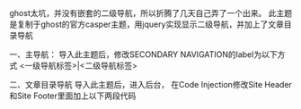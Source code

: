 ghost太坑，并没有嵌套的二级导航，所以折腾了几天自己弄了一个出来。
此主题是复制于ghost的官方casper主题，用jquery实现显示二级导航，并加上了文章目录导航

一、主导航：
导入此主题后，修改SECONDARY NAVIGATION的label为以下方式
<一级导航标签>|<二级导航标签>

二、文章目录导航
导入此主题后，进入后台， 在Code Injection修改Site Header和Site Footer里面加上以下两段代码
<!--在Header中加载样式-->
<link rel="stylesheet" href="https://cdnjs.cloudflare.com/ajax/libs/tocbot/4.11.1/tocbot.css">

<!--在Footer中加载js并初始化-->
<script src="https://cdnjs.cloudflare.com/ajax/libs/tocbot/4.11.1/tocbot.min.js"></script>
<script>
    tocbot.init({
        tocSelector: '.toc',
        contentSelector: '.post-content',
        headingSelector: 'h1, h2, h3',
    });
</script>
